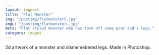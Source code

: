 ```yaml
---
layout: imgpost
title: "Flat Monster"
img: "/postimg/flatmonsterS.jpg"
imgL: "/postimg/flatmonsterL.jpg"
meta: "Flat styled monster who has torn off some poor sod's legs."
category: images
---
```


<div class="WideTextBox">
    <p>2d artwork of a monster and dismemebered legs. Made in Photoshop.</p>
</div>